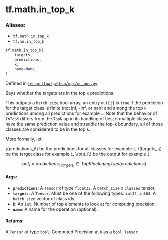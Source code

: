 <div itemscope itemtype="http://developers.google.com/ReferenceObject">
<meta itemprop="name" content="tf.math.in_top_k" />
<meta itemprop="path" content="Stable" />
</div>

# tf.math.in_top_k

### Aliases:

* `tf.math.in_top_k`
* `tf.nn.in_top_k`

``` python
tf.math.in_top_k(
    targets,
    predictions,
    k,
    name=None
)
```



Defined in [`tensorflow/python/ops/nn_ops.py`](/code/stable/tensorflow/python/ops/nn_ops.py).

Says whether the targets are in the top `K` predictions.

This outputs a `batch_size` bool array, an entry `out[i]` is `true` if the
prediction for the target class is finite (not inf, -inf, or nan) and among
the top `k` predictions among all predictions for example `i`. Note that the
behavior of `InTopK` differs from the `TopK` op in its handling of ties; if
multiple classes have the same prediction value and straddle the top-`k`
boundary, all of those classes are considered to be in the top `k`.

More formally, let

  \\(predictions_i\\) be the predictions for all classes for example `i`,
  \\(targets_i\\) be the target class for example `i`,
  \\(out_i\\) be the output for example `i`,

$$out_i = predictions_{i, targets_i} \in TopKIncludingTies(predictions_i)$$

#### Args:

* <b>`predictions`</b>: A `Tensor` of type `float32`.
    A `batch_size` x `classes` tensor.
* <b>`targets`</b>: A `Tensor`. Must be one of the following types: `int32`, `int64`.
    A `batch_size` vector of class ids.
* <b>`k`</b>: An `int`. Number of top elements to look at for computing precision.
* <b>`name`</b>: A name for the operation (optional).


#### Returns:

A `Tensor` of type `bool`. Computed Precision at `k` as a `bool Tensor`.
